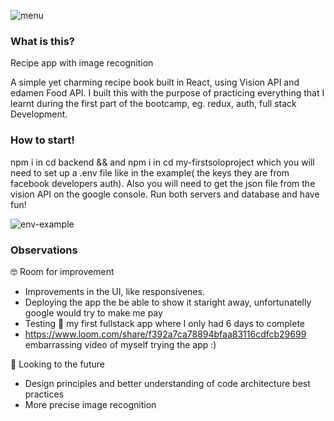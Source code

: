 ![menu](https://user-images.githubusercontent.com/58423269/77761481-6993e100-7038-11ea-8ce4-1050a528a4b3.png)


### What is this?

Recipe app with image recognition

A simple yet charming recipe book built in React, using Vision API and edamen Food API. I built this with the purpose of practicing everything that I learnt during the first part of the bootcamp, eg. redux, auth, full stack Development.

### How to start!

npm i in cd backend && and npm i in cd my-firstsoloproject which you will need to set up a .env file like in the example( the keys they are from facebook developers auth). Also you will need to get the json file from the vision API on the google console. Run both servers and database and have fun!

![env-example](https://user-images.githubusercontent.com/58423269/77761824-e8891980-7038-11ea-9a6f-f3114141de5d.png)

### Observations

🤓 Room for improvement

* Improvements in the UI, like responsivenes.
* Deploying the app the be able to show it staright away, unfortunatelly google would try to make me pay
* Testing 🧐 my first fullstack app where I only had 6 days to complete
* https://www.loom.com/share/f392a7ca78894bfaa83116cdfcb29699 embarrassing video of myself trying the app :)

🦄 Looking to the future

* Design principles and better understanding of code architecture best practices
* More precise image recognition

